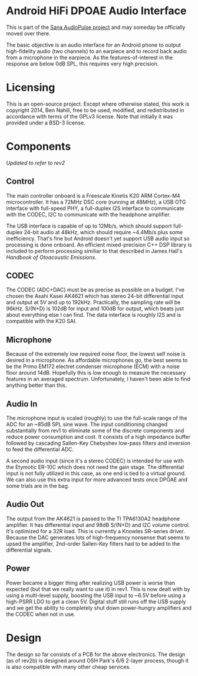 Android HiFi DPOAE Audio Interface
===================

This is part of the [Sana AudioPulse project](http://sana.mit.edu/audiopulse/) and may someday be officially moved over there.

The basic objective is an audio interface for an Android phone to output high-fidelity audio (two channels) to an earpiece and to record back audio from a microphone in the earpiece. As the features-of-interest in the response are below 0dB SPL, this requires very high precision.

Licensing
===================
This is an open-source project. Except where otherwise stated, this work is copyright 2014, Ben Nahill, free to be used, modified, and redistributed in accordance with terms of the GPLv3 license. Note that initially it was provided under a BSD-3 license.

Components
===================

*Updated to refer to rev2*

Control
-------------------
The main controller onboard is a Freescale Kinetis K20 ARM Cortex-M4 microcontroller. It has a 72MHz DSC core (running at 48MHz), a USB OTG interface with full-speed PHY, a full-duplex I2S interface to communicate with the CODEC, I2C to communicate with the headphone amplifier.

The USB interface is capable of up to 12Mb/s, which should support full-duplex 24-bit audio at 48kHz, which should require ~4.4Mb/s plus some inefficiency. That's fine but Android doesn't yet support USB audio input so processing is done onboard. An efficient mixed-precision C++ DSP library is included to perform processing similiar to that described in James Hall's *Handbook of Otoacoustic Emissions*.

CODEC
-------------------
The CODEC (ADC+DAC) must be as precise as possible on a budget. I've chosen the Asahi Kasei AK4621 which has stereo 24-bit differential input and output at 5V and up to 192kHz. Practically, the sampling rate will be 96kHz. S/(N+D) is 102dB for input and 100dB for output, which beats just about everything else I can find. The data interface is roughly I2S and is compatible with the K20 SAI.

Microphone
-------------------
Because of the extremely low required noise floor, the lowest self noise is desired in a microphone. As affordable microphones go, the best seems to be the Primo EM172 electret condenser microphone (ECM) with a noise floor around 14dB. Hopefully this is low enough to measure the necessary features in an averaged spectrum. Unfortunately, I haven't been able to find anything better than this.

Audio In
-------------------
The microphone input is scaled (roughly) to use the full-scale range of the ADC for an ~85dB SPL sine wave. The input conditioning changed substantially from rev1 to eliminate some of the discrete components and reduce power consumption and cost. It consists of a high impedance buffer followed by cascading Sallen-Key Chebyshev low-pass filters and inversion to feed the differential ADC.

A second audio input (since it's a stereo CODEC) is intended for use with the Etymotic ER-10C which does not need the gain stage. The differential input is not fully utilized in this case, as one end is tied to a virtual ground. We can also use this extra input for more advanced tests once DPOAE and some trials are in the bag.

Audio Out
-------------------
The output from the AK4621 is passed to the TI TPA6130A2 headphone amplifier. It has differential input and 98dB S/(N+D) and I2C volume control. It's optimized for a 32R load. This is currently a Knowles SR-series driver. Because the DAC generates lots of high-frequency nonsense that seems to upsed the amplifier, 2nd-order Sallen-Key filters had to be added to the differential signals.

Power
-------------------
Power became a bigger thing after realizing USB power is worse than expected (but that we really want to use it) in rev1. This is now dealt with by using a multi-level supply, boosting the USB input to ~6.5V before using a high-PSRR LDO to get a clean 5V. Digital stuff still runs off the USB supply and we get the ability to completely shut down power-hungry amplifiers and the CODEC when not in use.

Design
===================
The design so far consists of a PCB for the above electronics. The design (as of rev2b) is designed around OSH Park's 6/6 2-layer process, though it is also compatible with many other cheap services.
